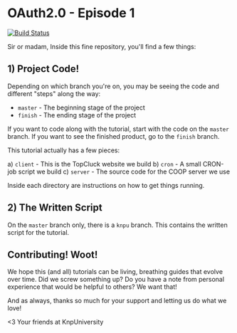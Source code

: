 OAuth2.0 - Episode 1
====================

[![Build Status](https://secure.travis-ci.org/knpuniversity/oauth.png)](https://travis-ci.org/knpuniversity/oauth)

Sir or madam,
Inside this fine repository, you'll find a few things:

## 1) Project Code!

Depending on which branch you're on, you may be seeing
the code and different "steps" along the way:

* `master` - The beginning stage of the project
* `finish` - The ending stage of the project

If you want to code along with the tutorial, start with the
code on the `master` branch. If you want to see the finished
product, go to the `finish` branch.

This tutorial actually has a few pieces:

a) `client` - This is the TopCluck website we build
b) `cron`   - A small CRON-job script we build
c) `server` - The source code for the COOP server we use

Inside each directory are instructions on how to get things running.

## 2) The Written Script

On the `master` branch only, there is a `knpu` branch. This contains
the written script for the tutorial.

## Contributing! Woot!

We hope this (and all) tutorials can be living, breathing guides that
evolve over time. Did we screw something up? Do you have a note from
personal experience that would be helpful to others? We want that!

And as always, thanks so much for your support and letting us do what
we love!

<3 Your friends at KnpUniversity

